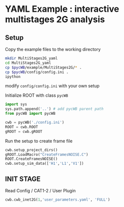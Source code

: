 # YAML Example : interactive multistages 2G analysis

## Setup

Copy the example files to the working directory

```bash
mkdir MultiStages2G_yaml
cd MultiStages2G_yaml
cp $pycWB/example/MultiStages2G/* .
cp $pycWB/config/config.ini .
ipython
```

modify `config/config.ini` with your own setup

Initialize ROOT with class `pycWB` 

```python
import sys
sys.path.append('..') # add pycWB parent path
from pycWB import pycWB

cwb = pycWB('./config.ini')
ROOT = cwb.ROOT
gROOT = cwb.gROOT
```

Run the setup to create frame file
```python
cwb.setup_project_dirs()
gROOT.LoadMacro("CreateFramesNOISE.C")
ROOT.CreateFramesNOISE()
cwb.setup_sim_data(['H1','L1','V1'])
```

## INIT STAGE

Read Config / CAT1-2 / User Plugin
```python
cwb.cwb_inet2G(1,'user_parameters.yaml', 'FULL')
```